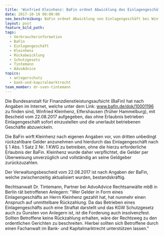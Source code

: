```yaml
---
title: 'Winfried Kleinhenz: BaFin ordnet Abwicklung des Einlagengeschäfts an'
date: 2017-10-18 00:00:00
seo_beschreibung: BaFin ordnet Abwicklung von Einlagengeschäft bei Winfried Kleinhenz an.
layout: post
feature_bild_path:
tags:
  - Verbraucherinformation
  - BaFin
  - Einlagengeschäft
  - Kleinhenz
  - Rückabwicklung
  - Schutzgesetz
  - Tintemann
  - AdvoAdvice
topics:
  - anlegerschutz
  - bank-und-kapitalmarktrecht
team_member: dr-sven-tintemann
---
```



Die Bundesanstalt f&uuml;r Finanzdienstleistungsaufsicht (BaFin) hat nach Angaben im Internet, welche unter dem Link: www.bafin.de/dok/10001196 zu finden sind, Winfried Kleinhenz, Elfershausen (fr&uuml;her Hammelburg), mit Bescheid vom 22.08.2017 aufgegeben, das ohne Erlaubnis betrieben Einlagengesch&auml;ft sofort einzustellen und die unerlaubt betriebenen Gesch&auml;fte abzuwickeln.

Die BaFin wirft Kleinhenz nach eigenen Angaben vor, von dritten unbedingt r&uuml;ckzahlbare Gelder anzunehmen und hierdurch das Einlagengesch&auml;ft nach &sect; 1 Abs. 1 Satz 2 Nr. 1 KWG zu betreiben, ohne die hierzu erforderliche Erlaubnis der BaFin. Kleinhenz wurde daher verpflichtet, die Gelder per &Uuml;berweisung unverz&uuml;glich und vollst&auml;ndig an seine Geldgeber zur&uuml;ckzuzahlen.

Der Verwaltungsbescheid vom 22.08.2017 ist nach Angaben der BaFin, welche zwischenzeitig aktualisiert wurden, bestandskr&auml;ftig.

Rechtsanwalt Dr. Tintemann, Partner bei AdvoAdvice Rechtsanw&auml;lte mbB in Berlin r&auml;t betroffenen Anlegern: "Wer Gelder in Form eines Einlagengesch&auml;fts an Herrn Kleinhenz gezahlt hat, hat nunmehr einen Anspruch auf unmittelbare R&uuml;ckzahlung. Da das Betrieben eines Einlagengesch&auml;fts auch eine Straftat darstellt und das KGW Schutzgesetz auch zu Gunsten von Anlegern ist, ist die Forderung auch insolvenzfest. Sollten Betroffene keine R&uuml;ckzahlung erhalten, w&auml;re der Rechtsweg zu den ordentlichen Gerichten zu beschreiten. Hierbei sollten sich Betroffene durch einen Fachanwalt im Bank- und Kapitalmarktrecht unterst&uuml;tzen lassen."
